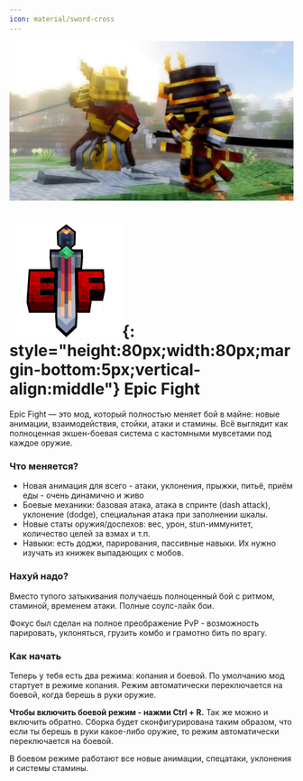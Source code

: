 ```yaml
---
icon: material/sword-cross 
---
```


![ef-background.png](../../../assets/img/mods/ef/ef-background.png)

# ![Epic Fight Logo](../../../assets/img/mods/ef/ef-logo.png){: style="height:80px;width:80px;margin-bottom:5px;vertical-align:middle"} Epic Fight

Epic Fight — это мод, который полностью меняет бой в майне: новые анимации, взаимодействия, стойки, атаки и стамины.
Всё выглядит как полноценная экшен-боевая система с кастомными мувсетами под каждое оружие.

### Что меняется?

- Новая анимация для всего - атаки, уклонения, прыжки, питьё, приём еды - очень динамично и живо
- Боевые механики: базовая атака, атака в спринте (dash attack), уклонение (dodge), специальная атака при заполнении шкалы.
- Новые статы оружия/доспехов: вес, урон, stun-иммунитет, количество целей за взмах и т.п.
- Навыки: есть доджи, парирования, пассивные навыки. Их нужно изучать из книжек выпадающих с мобов.

### Нахуй надо?

Вместо тупого затыкивания получаешь полноценный бой с ритмом, стаминой, временем атаки. Полные соулс-лайк бои.

Фокус был сделан на полное преображение PvP - возможность парировать, уклоняться, грузить комбо и грамотно бить по врагу.

### Как начать

Теперь у тебя есть два режима: копания и боевой. По умолчанию мод стартует в режиме копания. 
Режим автоматически переключается на боевой, когда берешь в руки оружие.

**Чтобы включить боевой режим - нажми Ctrl + R.** Так же можно и включить обратно.
Сборка будет сконфигурирована таким образом, что если ты берешь в руки какое-либо оружие, то режим автоматически переключается на боевой.

В боевом режиме работают все новые анимации, спецатаки, уклонения и системы стамины.